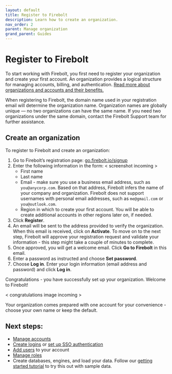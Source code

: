 ```yaml
---
layout: default
title: Register to Firebolt
description: Learn how to create an organization. 
nav_order: 2
parent: Manage organization
grand_parent: Guides
---
```


# Register to Firebolt 

To start working with Firebolt, you first need to register your organization and create your first account. An organization provides a logical structure for managing accounts, billing, and authentication.  [Read more about organizations and accounts and their benefits.](../../Overview/organizations-accounts.md)

When registering to Firebolt, the domain name used in your registration email will determine the organization name. Organization names are globally unique — no two organizations can have the same name. If you need two organizations under the same domain, contact the Firebolt Support team for further assistance.

## Create an organization
To register to Firebolt and create an organization:
1. Go to Firebolt’s registration page: [go.firebolt.io/signup](go.firebolt.io/signup)
2. Enter the following information in the form: < screenshot incoming >
    - First name
    - Last name
    - Email - make sure you use a business email address, such as `you@anycorp.com`. Based on that address, Firebolt infers the name of your company and organization. Firebolt does not support usernames with personal email addresses, such as `me@gmail.com` or `you@outlook.com`.
    - Region in which to create your first account. You will be able to create additional accounts in other regions later on, if needed.
3. Click **Register**.
4. An email will be sent to the address provided to verify the organization. When this email is received, click on **Activate**. To move on to the next step, Firebolt will approve your registration request and validate your information - this step might take a couple of minutes to complete. 
5. Once approved, you will get a welcome email. Click **Go to Firebolt** in this email.
6. Enter a password as instructed and choose **Set password**. 
7. Choose **Log in**. Enter your login information (email address and password) and click **Log in**.

Congratulations - you have successfully set up your organization. Welcome to Firebolt! 

< congratulations image incoming >

Your organization comes prepared with one account for your convenience - choose your own name or keep the default.

## Next steps:

- [Manage accounts](managing-accounts.md)
- [Create logins](managing-logins.md) or [set up SSO authentication](sso.md) 
- [Add users](managing-users.md) to your account
- [Manage roles](rbac.md)
- Create databases, engines, and load your data. Follow our [getting started tutorial](../getting-started.md) to try this out with sample data.

